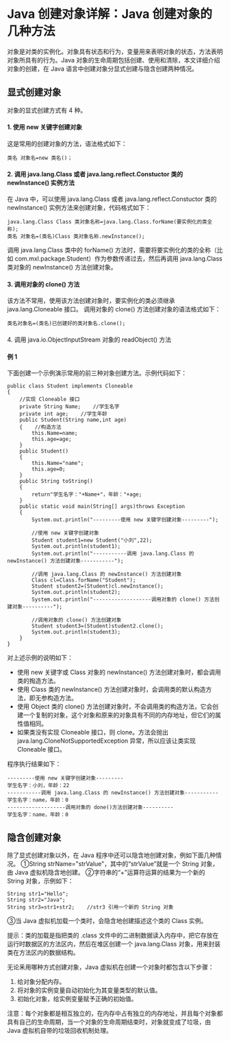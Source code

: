 # Java 创建对象详解：Java 创建对象的几种方法

对象是对类的实例化。对象具有状态和行为，变量用来表明对象的状态，方法表明对象所具有的行为。Java 对象的生命周期包括创建、使用和清除，本文详细介绍对象的创建，在 Java 语言中创建对象分显式创建与隐含创建两种情况。

## 显式创建对象

对象的显式创建方式有 4 种。

#### 1\. 使用 new 关键字创建对象

这是常用的创建对象的方法，语法格式如下：

```
类名 对象名=new 类名()；
```

#### 2\. 调用 java.lang.Class 或者 java.lang.reflect.Constuctor 类的 newlnstance() 实例方法

在 Java 中，可以使用 java.lang.Class 或者 java.lang.reflect.Constuctor 类的 newlnstance() 实例方法来创建对象，代码格式如下：

```
java.lang.Class Class 类对象名称=java.lang.Class.forName(要实例化的类全称);
类名 对象名=(类名)Class 类对象名称.newInstance();
```

调用 java.lang.Class 类中的 forName() 方法时，需要将要实例化的类的全称（比如 com.mxl.package.Student）作为参数传递过去，然后再调用 java.lang.Class 类对象的 newInstance() 方法创建对象。

#### 3\. 调用对象的 clone() 方法

该方法不常用，使用该方法创建对象时，要实例化的类必须继承 java.lang.Cloneable 接口。 调用对象的 clone() 方法创建对象的语法格式如下：

```
类名对象名=(类名)已创建好的类对象名.clone();
```

#### 
4\. 调用 java.io.ObjectlnputStream 对象的 readObject() 方法

#### 例 1

下面创建一个示例演示常用的前三种对象创建方法。示例代码如下：

```
public class Student implements Cloneable
{   
    //实现 Cloneable 接口
    private String Name;    //学生名字
    private int age;    //学生年龄
    public Student(String name,int age)
    {    //构造方法
        this.Name=name;
        this.age=age;
    }
    public Student()
    {
        this.Name="name";
        this.age=0;
    }
    public String toString()
    {
        return"学生名字："+Name+"，年龄："+age;
    }
    public static void main(String[] args)throws Exception
    {
        System.out.println("---------使用 new 关键字创建对象---------");

        //使用 new 关键字创建对象
        Student student1=new Student("小刘",22);
        System.out.println(student1);
        System.out.println("-----------调用 java.lang.Class 的 newInstance() 方法创建对象-----------");

        //调用 java.lang.Class 的 newInstance() 方法创建对象
        Class cl=Class.forName("Student");
        Student student2=(Student)cl.newInstance();
        System.out.println(student2);
        System.out.println("-------------------调用对象的 clone() 方法创建对象----------");

        //调用对象的 clone() 方法创建对象
        Student student3=(Student)student2.clone();
        System.out.println(student3);
    }
}
```

对上述示例的说明如下：

*   使用 new 关键字或 Class 对象的 newInstance() 方法创建对象时，都会调用类的掏造方法。
*   使用 Class 类的 newInstance() 方法创建对象时，会调用类的默认构造方法，即无参构造方法。
*   使用 Object 类的 clone() 方法创建对象时，不会调用类的构造方法，它会创建一个复制的对象，这个对象和原来的对象具有不同的内存地址，但它们的属性值相同。
*   如果类没有实现 Cloneable 接口，则 clone。方法会抛出 java.lang.CloneNotSupportedException 异常，所以应该让类实现 Cloneable 接口。

程序执行结果如下：

```
---------使用 new 关键字创建对象---------
学生名字：小刘，年龄：22
-----------调用 java.lang.Class 的 newInstance() 方法创建对象-----------
学生名字：name，年龄：0
-------------------调用对象的 done()方法创建对象----------
学生名字：name，年龄：0
```

## 隐含创建对象

除了显式创建对象以外，在 Java 程序中还可以隐含地创建对象，例如下面几种情况。
①String strName="strValue"，其中的“strValue”就是一个 String 对象，由 Java 虚拟机隐含地创建。
②字符串的“+”运算符运算的结果为一个新的 String 对象，示例如下：

```
String str1="Hello";
String str2="Java";
String str3=str1+str2;    //str3 引用一个新的 String 对象
```

③当 Java 虚拟机加载一个类时，会隐含地创建描述这个类的 Class 实例。

提示：类的加载是指把类的 .class 文件中的二进制数据读入内存中，把它存放在运行时数据区的方法区内，然后在堆区创建一个 java.lang.Class 对象，用来封装类在方法区内的数据结构。

无论釆用哪种方式创建对象，Java 虚拟机在创建一个对象时都包含以下步骤：
1) 给对象分配内存。
2) 将对象的实例变量自动初始化为其变量类型的默认值。
3) 初始化对象，给实例变量赋予正确的初始值。

注意：每个对象都是相互独立的，在内存中占有独立的内存地址，并且每个对象都具有自己的生命周期，当一个对象的生命周期结束时，对象就变成了垃圾，由 Java 虚拟机自带的垃圾回收机制处理。